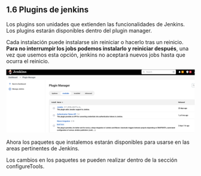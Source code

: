 ## 1.6 Plugins de jenkins

Los plugins son unidades que extienden las funcionalidades de Jenkins.
Los plugins estarán disponibles dentro del plugin manager.

Cada instalación puede instalarse sin reiniciar o hacerlo tras un
reinicio. **Para no interrumpir los jobs podemos instalarlo y reiniciar
después**, una vez que usemos esta opción, jenkins no aceptará nuevos
jobs hasta que ocurra el reinicio.

![image](../img/PluginsJenkins.png)

Ahora los paquetes que instalemos estarán disponibles para usarse en las
areas pertinentes de Jenkins.

Los cambios en los paquetes se pueden realizar dentro de la sección
configureTools.

